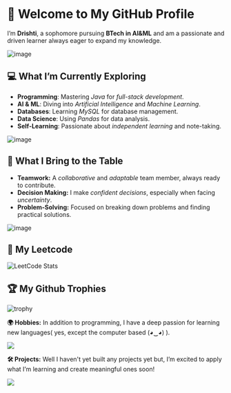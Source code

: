 # 👋 Welcome to My GitHub Profile
I’m **Drishti**, a sophomore pursuing **BTech in AI&ML** and am a passionate and driven learner always eager to expand my knowledge.

![image](https://i.postimg.cc/qMC4CLTk/jumping-gatito.gif)
## **💻 What I’m Currently Exploring**  
- **Programming**: Mastering _Java_ for _full-stack development_.  
- **AI & ML**: Diving into _Artificial Intelligence_ and _Machine Learning_.  
- **Databases**: Learning _MySQL_ for database management.  
- **Data Science**: Using _Pandas_ for data analysis.  
- **Self-Learning**: Passionate about _independent learning_ and note-taking.


![image](https://i.postimg.cc/Njq9yFZz/nerd-spongebob.gif)


## **🤝 What I Bring to the Table**
- **Teamwork:** A _collaborative_ and _adaptable_ team member, always ready to contribute.
- **Decision Making:**  I make _confident decisions_, especially when facing _uncertainty_.
- **Problem-Solving:** Focused on breaking down problems and finding practical solutions.

![image](https://i.postimg.cc/m2G1khv6/200w.gif)

## **🧩 My Leetcode**
![LeetCode Stats](https://leetcard.jacoblin.cool/drishtiisharma?theme=dark&font=Ubuntu&ext=heatmap)

## **🏆 My Github Trophies**
![trophy](https://github-profile-trophy.vercel.app/?username=drishtiisharma&theme=darkhub)

**🌍 Hobbies:**
In addition to programming, I have a deep passion for learning new languages( yes, except the computer based (◕‿◕) ).

![](https://duolingo-stats-card.vercel.app/api?username=drishtiisharma&theme=onedark&sort=xp)

**🛠️ Projects:**
Well I haven't yet built any projects yet but, I’m excited to apply what I’m learning and create meaningful ones soon!



[![](https://visitcount.itsvg.in/api?id=drishtiisharma&label=&color=12&icon=5&pretty=false)](https://visitcount.itsvg.in)
